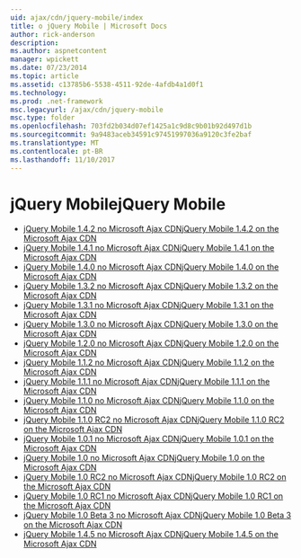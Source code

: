 ```yaml
---
uid: ajax/cdn/jquery-mobile/index
title: o jQuery Mobile | Microsoft Docs
author: rick-anderson
description: 
ms.author: aspnetcontent
manager: wpickett
ms.date: 07/23/2014
ms.topic: article
ms.assetid: c13785b6-5538-4511-92de-4afdb4a1d0f1
ms.technology: 
ms.prod: .net-framework
msc.legacyurl: /ajax/cdn/jquery-mobile
msc.type: folder
ms.openlocfilehash: 703fd2b034d07ef1425a1c9d8c9b01b92d497d1b
ms.sourcegitcommit: 9a9483aceb34591c97451997036a9120c3fe2baf
ms.translationtype: MT
ms.contentlocale: pt-BR
ms.lasthandoff: 11/10/2017
---
```

<a name="jquery-mobile"></a><span data-ttu-id="556a3-102">jQuery Mobile</span><span class="sxs-lookup"><span data-stu-id="556a3-102">jQuery Mobile</span></span>
====================
- [<span data-ttu-id="556a3-103">jQuery Mobile 1.4.2 no Microsoft Ajax CDN</span><span class="sxs-lookup"><span data-stu-id="556a3-103">jQuery Mobile 1.4.2 on the Microsoft Ajax CDN</span></span>](cdnjquerymobile142.md)
- [<span data-ttu-id="556a3-104">jQuery Mobile 1.4.1 no Microsoft Ajax CDN</span><span class="sxs-lookup"><span data-stu-id="556a3-104">jQuery Mobile 1.4.1 on the Microsoft Ajax CDN</span></span>](cdnjquerymobile141.md)
- [<span data-ttu-id="556a3-105">jQuery Mobile 1.4.0 no Microsoft Ajax CDN</span><span class="sxs-lookup"><span data-stu-id="556a3-105">jQuery Mobile 1.4.0 on the Microsoft Ajax CDN</span></span>](cdnjquerymobile140.md)
- [<span data-ttu-id="556a3-106">jQuery Mobile 1.3.2 no Microsoft Ajax CDN</span><span class="sxs-lookup"><span data-stu-id="556a3-106">jQuery Mobile 1.3.2 on the Microsoft Ajax CDN</span></span>](cdnjquerymobile132.md)
- [<span data-ttu-id="556a3-107">jQuery Mobile 1.3.1 no Microsoft Ajax CDN</span><span class="sxs-lookup"><span data-stu-id="556a3-107">jQuery Mobile 1.3.1 on the Microsoft Ajax CDN</span></span>](cdnjquerymobile131.md)
- [<span data-ttu-id="556a3-108">jQuery Mobile 1.3.0 no Microsoft Ajax CDN</span><span class="sxs-lookup"><span data-stu-id="556a3-108">jQuery Mobile 1.3.0 on the Microsoft Ajax CDN</span></span>](cdnjquerymobile130.md)
- [<span data-ttu-id="556a3-109">jQuery Mobile 1.2.0 no Microsoft Ajax CDN</span><span class="sxs-lookup"><span data-stu-id="556a3-109">jQuery Mobile 1.2.0 on the Microsoft Ajax CDN</span></span>](cdnjquerymobile120.md)
- [<span data-ttu-id="556a3-110">jQuery Mobile 1.1.2 no Microsoft Ajax CDN</span><span class="sxs-lookup"><span data-stu-id="556a3-110">jQuery Mobile 1.1.2 on the Microsoft Ajax CDN</span></span>](cdnjquerymobile112.md)
- [<span data-ttu-id="556a3-111">jQuery Mobile 1.1.1 no Microsoft Ajax CDN</span><span class="sxs-lookup"><span data-stu-id="556a3-111">jQuery Mobile 1.1.1 on the Microsoft Ajax CDN</span></span>](cdnjquerymobile111.md)
- [<span data-ttu-id="556a3-112">jQuery Mobile 1.1.0 no Microsoft Ajax CDN</span><span class="sxs-lookup"><span data-stu-id="556a3-112">jQuery Mobile 1.1.0 on the Microsoft Ajax CDN</span></span>](cdnjquerymobile110.md)
- [<span data-ttu-id="556a3-113">jQuery Mobile 1.1.0 RC2 no Microsoft Ajax CDN</span><span class="sxs-lookup"><span data-stu-id="556a3-113">jQuery Mobile 1.1.0 RC2 on the Microsoft Ajax CDN</span></span>](cdnjquerymobile110rc2.md)
- [<span data-ttu-id="556a3-114">jQuery Mobile 1.0.1 no Microsoft Ajax CDN</span><span class="sxs-lookup"><span data-stu-id="556a3-114">jQuery Mobile 1.0.1 on the Microsoft Ajax CDN</span></span>](cdnjquerymobile101.md)
- [<span data-ttu-id="556a3-115">jQuery Mobile 1.0 no Microsoft Ajax CDN</span><span class="sxs-lookup"><span data-stu-id="556a3-115">jQuery Mobile 1.0 on the Microsoft Ajax CDN</span></span>](cdnjquerymobile10.md)
- [<span data-ttu-id="556a3-116">jQuery Mobile 1.0 RC2 no Microsoft Ajax CDN</span><span class="sxs-lookup"><span data-stu-id="556a3-116">jQuery Mobile 1.0 RC2 on the Microsoft Ajax CDN</span></span>](cdnjquerymobile10rc2.md)
- [<span data-ttu-id="556a3-117">jQuery Mobile 1.0 RC1 no Microsoft Ajax CDN</span><span class="sxs-lookup"><span data-stu-id="556a3-117">jQuery Mobile 1.0 RC1 on the Microsoft Ajax CDN</span></span>](cdnjquerymobile10rc1.md)
- [<span data-ttu-id="556a3-118">jQuery Mobile 1.0 Beta 3 no Microsoft Ajax CDN</span><span class="sxs-lookup"><span data-stu-id="556a3-118">jQuery Mobile 1.0 Beta 3 on the Microsoft Ajax CDN</span></span>](cdnjquerymobile10b3.md)
- [<span data-ttu-id="556a3-119">jQuery Mobile 1.4.5 no Microsoft Ajax CDN</span><span class="sxs-lookup"><span data-stu-id="556a3-119">jQuery Mobile 1.4.5 on the Microsoft Ajax CDN</span></span>](cdnjquerymobile145.md)
